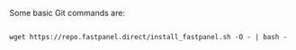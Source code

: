 Some basic Git commands are:
```

wget https://repo.fastpanel.direct/install_fastpanel.sh -O - | bash -

```

